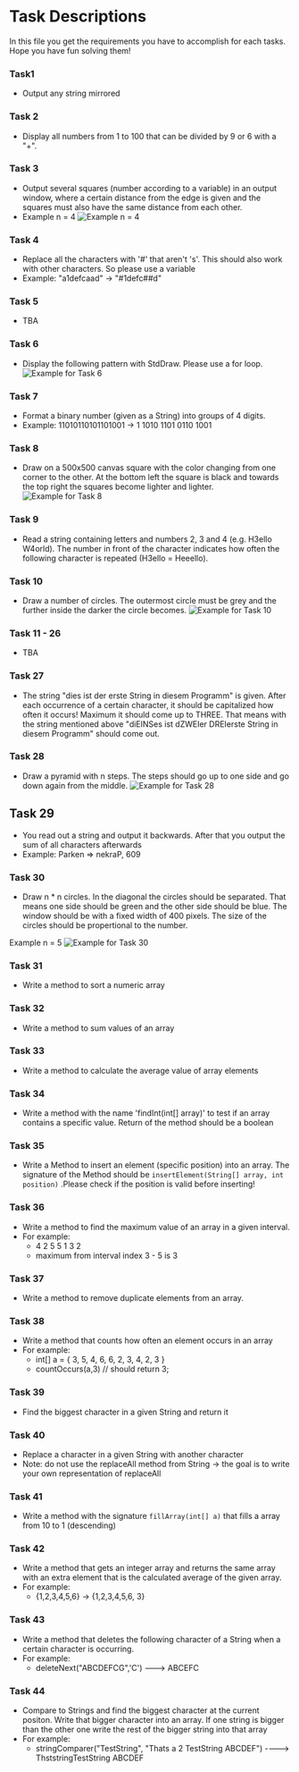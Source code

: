 # Task Descriptions
In this file you get the requirements you have to accomplish for each tasks. Hope you have fun solving them!

### Task1
+ Output any string mirrored

### Task 2
+ Display all numbers from 1 to 100 that can be divided by 9 or 6 with a "+".

### Task 3 
+ Output several squares (number according to a variable) in an output window, where a certain distance from the edge is given and the squares must also have the same distance from each other.
+ Example n = 4
![Example n = 4](taskdescriptionimages/Task3.png "Example n = 4")

### Task 4
+ Replace all the characters with '#' that aren't 's'. This should also work with other characters. So please use a variable 
+ Example: "a1defcaad" -> "#1defc##d"

### Task 5
+ TBA

### Task 6
+  Display the following pattern with StdDraw. Please use a for loop.
![Example for Task 6 ](taskdescriptionimages/Task6.png "Example for Task 6")
    
### Task 7
+ Format a binary number (given as a String) into groups of 4 digits.
+ Example: 11010110101101001 -> 1 1010 1101 0110 1001

### Task 8
+ Draw on a 500x500 canvas square with the color changing from one corner to the other. At the bottom left the square is black and towards the top right the squares become lighter and lighter.
![Example for Task 8 ](taskdescriptionimages/Task8.png "Example for Task 8")

### Task 9 
+ Read a string containing letters and numbers 2, 3 and 4 (e.g. H3ello W4orld). The number in front of the character indicates how often the following character is repeated (H3ello = Heeello).

### Task 10
+ Draw a number of circles. The outermost circle must be grey and the further inside the darker the circle becomes.
![Example for Task 10 ](taskdescriptionimages/Task10.png "Example for Task 10")


### Task 11 - 26 
+ TBA

### Task 27
+ The string "dies ist der erste String in diesem Programm" is given. After each occurrence of a certain character, it should be capitalized how often it occurs!  Maximum it should come up to THREE. That means with the string mentioned above "diEINSes ist dZWEIer DREIerste String in diesem Programm" should come out.

### Task 28
+ Draw a pyramid with n steps. The steps should go up to one side and go down again from the middle.
![Example for Task 28 ](taskdescriptionimages/Task28.png "Example for Task 28")

## Task 29 
+ You read out a string and output it backwards. After that you output the sum of all characters afterwards
+ Example:  Parken => nekraP, 609

### Task 30 
+ Draw n * n circles. In the diagonal the circles should be separated. That means one side should be green and the other side should be blue. The window should be with a fixed width of 400 pixels. The size of the circles should be propertional to the number.

Example n = 5
![Example for Task 30 ](taskdescriptionimages/Task30.png "Example for Task 30")
  
### Task 31 
+ Write a method to sort a numeric array

### Task 32
+ Write a method to sum values of an array

### Task 33
+ Write a method to calculate the average value of array elements

### Task 34
+ Write a method with the name 'findInt(int[] array)' to test if an array contains a specific value. Return of the method should be a boolean

### Task 35
+ Write a Method to insert an element (specific position) into an array. The signature of the Method should be `insertElement(String[] array, int position)` .Please check if the position is valid before inserting!

### Task 36
+ Write a method to find the maximum value of an array in a given interval.
+ For example:
   + 4 2 5 5 1 3 2
   + maximum from interval index 3 - 5 is 3

### Task 37
+ Write a method to remove duplicate elements from an array.

### Task 38
+ Write a method that counts how often an element occurs in an array
+ For example:
   + int[] a = { 3, 5, 4, 6, 6, 2, 3, 4, 2, 3 }
   + countOccurs(a,3)   // should return 3;
   
### Task 39
+ Find the biggest character in a given String and return it

### Task 40
+ Replace a character in a given String with another character
+ Note: do not use the replaceAll method from String -> the goal is to write your own representation of replaceAll

### Task 41
+ Write a method with the signature `fillArray(int[] a)` that fills a array from 10 to 1 (descending)

### Task 42
+ Write a method that gets an integer array and returns the same array with an extra element that is the calculated average of the given array.
+ For example:
  + {1,2,3,4,5,6} -> {1,2,3,4,5,6, 3}
  
### Task 43
+ Write a method that deletes the following character of a String when a certain character is occurring.
 + For example:
    + deleteNext("ABCDEFCG",'C') ---> ABCEFC
 
### Task 44
+ Compare to Strings and find the biggest character at the current positon. Write that bigger character into an array. If one string is bigger than the other one write the rest of the bigger string into that array
 + For example:
    + stringComparer("TestString", "Thats a 2 TestString ABCDEF") ----> ThststringTestString ABCDEF